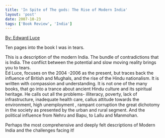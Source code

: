 ```yaml
---
title: 'In Spite of The gods: The Rise of Modern India'
layout: 'post'
date: 2007-10-23
tags: ['Book Review', 'India']
---
```

<a href="http://www.amazon.com/In-Spite-Gods-Modern-India/dp/1400079772/ref=sr_1_1?ie=UTF8&qid=1378657259&sr=8-1&keywords=inspite+of+the+gods">By: Edward Luce</a>
<!--more-->
<p>


Ten pages into the book I was in tears.
<p>
 This is a description of the modern India. The bundle of contradictions that is India.
The conflict between the potential and slow moving reality brings you to tears. <br>
Ed Luce, focuses on the 2004 -2006 as the present, but traces back the influence of British and Mughals, and the rise of the Hindu nationalism. It is written with compassion and understanding. It is not one of the many books, that go into a trance about ancient Hindu culture and its spiritual heritage. He calls out all the problems- illiteracy, poverty, lack of infrastructure, inadequate health care, callus attitude towards the environment, high unemployment , rampant corruption the great dichotomy in the society as presented by the urban and rural segment. And the political influence from Nehru and Bapu, to Lallu and Manmohan.
<p>
Perhaps the most comprehensive and deeply felt descriptions of Modern India and the challenges facing it!
